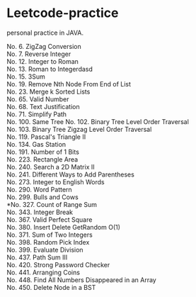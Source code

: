 # Leetcode-practice

personal practice in JAVA.

No. 6.     ZigZag Conversion  
No. 7.     Reverse Integer     
No. 12.    Integer to Roman        
No. 13.    Roman to Integerdasd         
No. 15.    3Sum  
No. 19.    Remove Nth Node From End of List       
No. 23.    Merge k Sorted Lists    
No. 65.    Valid Number     
No. 68.    Text Justification        
No. 71.    Simplify Path  
No. 100.   Same Tree
No. 102.   Binary Tree Level Order Traversal  
No. 103.   Binary Tree Zigzag Level Order Traversal  
No. 119.   Pascal's Triangle II   
No. 134.   Gas Station  
No. 191.   Number of 1 Bits         
No. 223.   Rectangle Area  
No. 240.   Search a 2D Matrix II   
No. 241.   Different Ways to Add Parentheses  
No. 273.   Integer to English Words  
No. 290.   Word Pattern  
No. 299.   Bulls and Cows    
*No. 327.   Count of Range Sum    
No. 343.   Integer Break         
No. 367.   Valid Perfect Square     
No. 380.   Insert Delete GetRandom O(1)       
No. 371.   Sum of Two Integers            
No. 398.   Random Pick Index        
No. 399.   Evaluate Division        
No. 437.  Path Sum III      
No. 420.  Strong Password Checker        
No. 441.  Arranging Coins   
No. 448.  Find All Numbers Disappeared in an Array      
No. 450.  Delete Node in a BST      

